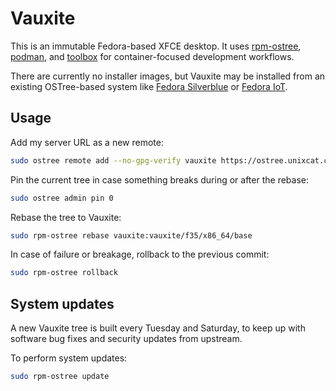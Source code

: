 # Vauxite

This is an immutable Fedora-based XFCE desktop. It uses [rpm-ostree](https://coreos.github.io/rpm-ostree/), [podman](https://podman.io/), and [toolbox](https://containertoolbx.org/) for container-focused development workflows.

There are currently no installer images, but Vauxite may be installed from an existing OSTree-based system like [Fedora Silverblue](https://silverblue.fedoraproject.org/) or [Fedora IoT](https://getfedora.org/en/iot/).

## Usage

Add my server URL as a new remote:

```bash
sudo ostree remote add --no-gpg-verify vauxite https://ostree.unixcat.coffee
```

Pin the current tree in case something breaks during or after the rebase:

```bash
sudo ostree admin pin 0
```

Rebase the tree to Vauxite:

```bash
sudo rpm-ostree rebase vauxite:vauxite/f35/x86_64/base

```

In case of failure or breakage, rollback to the previous commit:

```bash
sudo rpm-ostree rollback
```

## System updates

A new Vauxite tree is built every Tuesday and Saturday, to keep up with software bug fixes and security updates from upstream.

To perform system updates:

```bash
sudo rpm-ostree update
```
